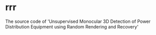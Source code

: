 # rrr
The source code of 'Unsupervised Monocular 3D Detection of Power Distribution Equipment using Random Rendering and Recovery'
